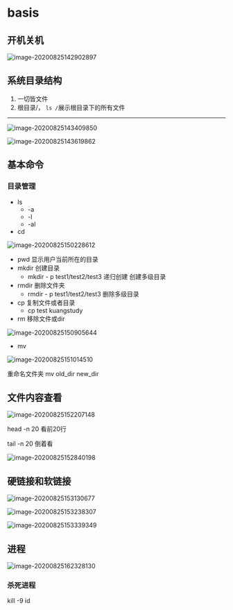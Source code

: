 # basis

## 开机关机

![image-20200825142902897](https://cdn.jsdelivr.net/gh/yanzhenxing123/blogImg@master/typora202008/25/142903-25745.png)

## 系统目录结构

1. 一切皆文件
2. 根目录/， `ls /`展示根目录下的所有文件



****

![image-20200825143409850](https://cdn.jsdelivr.net/gh/yanzhenxing123/blogImg@master/typora202008/25/143410-328069.png)

![image-20200825143619862](https://cdn.jsdelivr.net/gh/yanzhenxing123/blogImg@master/typora202008/25/143620-476489.png)

## 基本命令

### 目录管理

+ ls 
  + -a 
  + -l
  + -al
+ cd

![image-20200825150228612](https://cdn.jsdelivr.net/gh/yanzhenxing123/blogImg@master/typora202008/25/150229-197982.png)

+ pwd 显示用户当前所在的目录
+ mkdir 创建目录
  +   mkdir - p test1/test2/test3 递归创建 创建多级目录 
+ rmdir 删除文件夹
  +  rmdir - p test1/test2/test3 删除多级目录 
+ cp 复制文件或者目录
  + cp test kuangstudy
+ rm 移除文件或dir

![image-20200825150905644](https://cdn.jsdelivr.net/gh/yanzhenxing123/blogImg@master/typora202008/25/150906-525555.png)

+ mv

![image-20200825151014510](C:\Users\20924\AppData\Roaming\Typora\typora-user-images\image-20200825151014510.png)

重命名文件夹 mv old_dir new_dir

## 文件内容查看

![image-20200825152207148](https://cdn.jsdelivr.net/gh/yanzhenxing123/blogImg@master/typora202008/25/152207-958265.png)

head -n 20 看前20行

tail -n 20 倒着看

![image-20200825152840198](C:\Users\20924\AppData\Roaming\Typora\typora-user-images\image-20200825152840198.png)



## 硬链接和软链接

![image-20200825153130677](https://cdn.jsdelivr.net/gh/yanzhenxing123/blogImg@master/typora202008/25/153131-840970.png)

![image-20200825153238307](https://cdn.jsdelivr.net/gh/yanzhenxing123/blogImg@master/typora202008/25/153336-858541.png)

![image-20200825153339349](https://cdn.jsdelivr.net/gh/yanzhenxing123/blogImg@master/typora202008/25/153340-319960.png)



## 进程

![image-20200825162328130](https://cdn.jsdelivr.net/gh/yanzhenxing123/blogImg@master/typora202008/25/162329-631281.png)

### 杀死进程

kill -9 id

